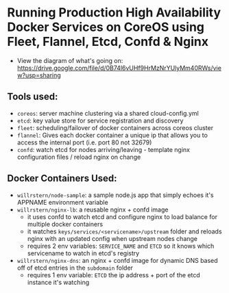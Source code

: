 # Running Production High Availability Docker Services on CoreOS using Fleet, Flannel, Etcd, Confd & Nginx

- View the diagram of what's going on: https://drive.google.com/file/d/0B74l6vUHf9HrMzNrYUlyMm40RWs/view?usp=sharing

## Tools used:
- `coreos`: server machine clustering via a shared cloud-config.yml
- `etcd`: key value store for service registration and discovery
- `fleet`: scheduling/failover of docker containers across coreos cluster
- `flannel`: Gives each docker container a unique ip that allows you to access the internal port (i.e. port 80 not 32679)
- `confd`: watch etcd for nodes arriving/leaving - template nginx configuration files / reload nginx on change

## Docker Containers Used:
- `willrstern/node-sample`: a sample node.js app that simply echoes it's APPNAME environment variable
- `willrstern/nginx-lb`: a reusable nginx + confd image
  - it uses confd to watch etcd and configure nginx to load balance for multiple docker containers
  - it watches `keys/services/<servicename>/upstream` folder and reloads nginx with an updated config when upstream nodes change
  - requires 2 env variables: `SERVICE_NAME` and `ETCD` so it knows which servicename to watch in etcd's registry
- `willrstern/nginx-dns`: an nginx + confd image for dynamic DNS based off of etcd entries in the `subdomain` folder
  - requires 1 env variable: `ETCD` the ip address + port of the etcd instance it's watching
